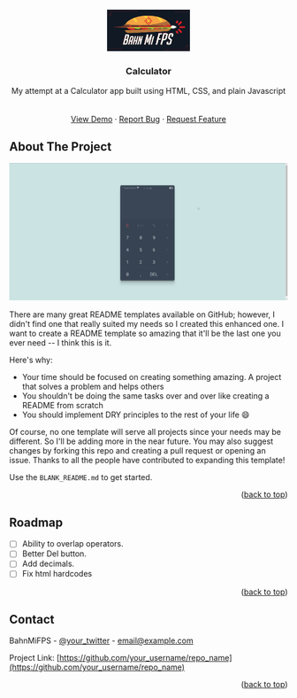 <!-- PROJECT LOGO -->
<br />
<div align="center">
  <a href="https://github.com/BahnMiFPS/">
    <img src="images/logo.png" alt="Logo" width="150">
  </a>

  <h3 align="center">Calculator</h3>

  <p align="center">
    My attempt at a Calculator app built using HTML, CSS, and plain Javascript
    <br />
    <br />
    <br />
    <a href="https://bahnmifps-calculator.netlify.app/">View Demo</a>
    ·
    <a href="https://github.com/BahnMiFPS/calculator/issues">Report Bug</a>
    ·
    <a href="https://github.com/BahnMiFPS/calculator/issues">Request Feature</a>
  </p>
</div>

<!-- ABOUT THE PROJECT -->

## About The Project

[![Product Name Screen Shot][product-screenshot]](https://bahnmifps-calculator.netlify.app/)

There are many great README templates available on GitHub; however, I didn't find one that really suited my needs so I created this enhanced one. I want to create a README template so amazing that it'll be the last one you ever need -- I think this is it.

Here's why:

- Your time should be focused on creating something amazing. A project that solves a problem and helps others
- You shouldn't be doing the same tasks over and over like creating a README from scratch
- You should implement DRY principles to the rest of your life :smile:

Of course, no one template will serve all projects since your needs may be different. So I'll be adding more in the near future. You may also suggest changes by forking this repo and creating a pull request or opening an issue. Thanks to all the people have contributed to expanding this template!

Use the `BLANK_README.md` to get started.

<p align="right">(<a href="#readme-top">back to top</a>)</p>

<!-- ROADMAP -->

## Roadmap

- [ ] Ability to overlap operators.
- [ ] Better Del button.
- [ ] Add decimals.
- [ ] Fix html hardcodes

<p align="right">(<a href="#readme-top">back to top</a>)</p>

<!-- CONTACT -->

## Contact

BahnMiFPS - [@your_twitter](https://twitter.com/your_username) - email@example.com

Project Link: [https://github.com/your_username/repo_name](https://github.com/your_username/repo_name)

<p align="right">(<a href="#readme-top">back to top</a>)</p>

[product-screenshot]: images/screenshot.png
